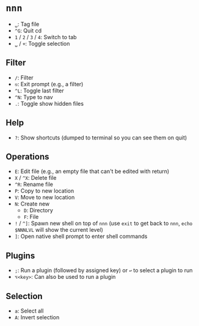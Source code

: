 # `nnn`

- `␣`: Tag file
- `^G`: Quit cd
- `1` / `2` / `3` / `4`: Switch to tab
- `␣` / `+`: Toggle selection

## Filter

- `/`: Filter
- `⎋`: Exit prompt (e.g., a filter)
- `^L`: Toggle last filter
- `^N`: Type to nav
- `.`: Toggle show hidden files

## Help

- `?`: Show shortcuts (dumped to terminal so you can see them on quit)

## Operations

- `E`: Edit file (e.g., an empty file that can't be edited with return)
- `X` / `^X`: Delete file
- `^R`: Rename file
- `P`: Copy to new location
- `V`: Move to new location
- `N`: Create new
    - `D`: Directory
    - `F`: File
- `!` / `^]`: Spawn new shell on top of `nnn` (use `exit` to get back to `nnn`, `echo $NNNLVL` will show the current level)
- `]`: Open native shell prompt to enter shell commands

## Plugins

- `;`: Run a plugin (followed by assigned key) or `↩` to select a plugin to run
- `⌥<key>`: Can also be used to run a plugin

## Selection

- `a`: Select all
- `A`: Invert selection
